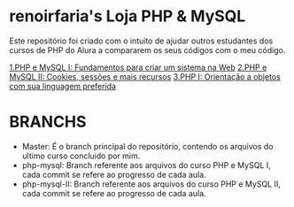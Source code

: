 # renoirfaria's Loja PHP & MySQL  

Este repositório foi criado com o intuito de ajudar outros estudantes dos cursos de PHP do Alura a compararem os seus códigos com o meu código.

[1.PHP e MySQL I: Fundamentos para criar um sistema na Web](https://cursos.alura.com.br/course/php-mysql-e-fundamentos-da-web)
[2.PHP e MySQL II: Cookies, sessões e mais recursos](https://cursos.alura.com.br/course/php-mysql-e-fundamentos-da-web-parte-2)
[3.PHP I: Orientação a objetos com sua linguagem preferida](https://cursos.alura.com.br/course/php-oo-1)


BRANCHS
======

 - Master:
	É o branch principal do repositório, contendo os arquivos do ultimo curso concluido por mim.
 - php-mysql:
	Branch referente aos arquivos do curso PHP e MySQL I, cada commit se refere ao progresso de cada aula.
 - php-mysql-II:
  Branch referente aos arquivos do curso PHP e MySQL II, cada commit se refere ao progresso de cada aula.

